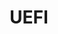 ---
image: /assets/images/projects/uefi.png
permalink: /engineering/projects/uefi/
project_link_name: uefi
project_url: http://www.uefi.org/
statsAvailable: 'false'
title: UEFI
---